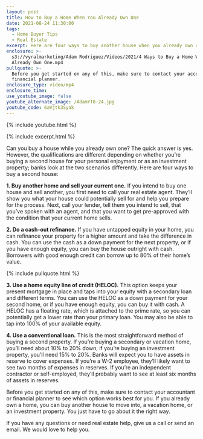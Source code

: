 ```yaml
---
layout: post
title: How to Buy a Home When You Already Own One
date: 2021-08-24 11:30:00
tags:
  - Home Buyer Tips
  - Real Estate
excerpt: Here are four ways to buy another house when you already own one.
enclosure: >-
  s3://vyralmarketing/Adam Rodriguez/Videos/2021/4 Ways to Buy a Home While You
  Already Own One.mp4
pullquote: >-
  Before you get started on any of this, make sure to contact your accountant or
  financial planner.
enclosure_type: video/mp4
enclosure_time:
use_youtube_image: false
youtube_alternate_image: /AdamYT8-24.jpg
youtube_code: 6aVjtk3Syak
---
```

{% include youtube.html %}

{% include excerpt.html %}

Can you buy a house while you already own one? The quick answer is yes. However, the qualifications are different depending on whether you’re buying a second house for your personal enjoyment or as an investment property; banks look at the two scenarios differently. Here are four ways to buy a second house:

**1\. Buy another home and sell your current one.** If you intend to buy one house and sell another, you first need to call your real estate agent. They’ll show you what your house could potentially sell for and help you prepare for the process. Next, call your lender, tell them you intend to sell, that you’ve spoken with an agent, and that you want to get pre-approved with the condition that your current home sells.

**2\. Do a cash-out refinance.** If you have untapped equity in your home, you can refinance your property for a higher amount and take the difference in cash. You can use the cash as a down payment for the next property, or if you have enough equity, you can buy the house outright with cash. Borrowers with good enough credit can borrow up to 80% of their home’s value.

{% include pullquote.html %}

**3\. Use a home equity line of credit (HELOC).** This option keeps your present mortgage in place and taps into your equity with a secondary loan and different terms. You can use the HELOC as a down payment for your second home, or if you have enough equity, you can buy it with cash. A HELOC has a floating rate, which is attached to the prime rate, so you can potentially get a lower rate than your primary loan. You may also be able to tap into 100% of your available equity.

**4\. Use a conventional loan.** This is the most straightforward method of buying a second property. If you’re buying a secondary or vacation home, you’ll need about 10% to 20% down; if you’re buying an investment property, you’ll need 15% to 20%. Banks will expect you to have assets in reserve to cover expenses. If you’re a W-2 employee, they’ll likely want to see two months of expenses in reserves. If you’re an independent contractor or self-employed, they’ll probably want to see at least six months of assets in reserves.

Before you get started on any of this, make sure to contact your accountant or financial planner to see which option works best for you. If you already own a home, you can buy another house to move into, a vacation home, or an investment property. You just have to go about it the right way.

If you have any questions or need real estate help, give us a call or send an email. We would love to help you.
